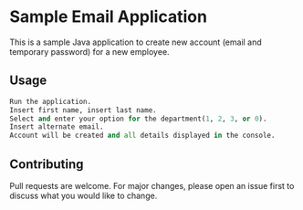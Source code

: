 # Sample Email Application

This is a sample Java application to create new account (email and temporary password) for a new employee.

## Usage

```python
Run the application.
Insert first name, insert last name.
Select and enter your option for the department(1, 2, 3, or 0).
Insert alternate email.
Account will be created and all details displayed in the console.

```

## Contributing
Pull requests are welcome. For major changes, please open an issue first to discuss what you would like to change.
